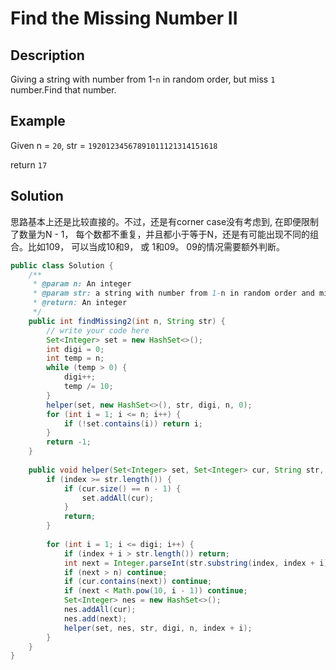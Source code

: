 # Find the Missing Number II

## Description

Giving a string with number from 1-`n` in random order, but miss `1` number.Find that number.

## Example

Given n = `20`, str = `19201234567891011121314151618`

return `17`

## Solution

思路基本上还是比较直接的。不过，还是有corner case没有考虑到, 在即便限制了数量为N - 1， 每个数都不重复，并且都小于等于N，还是有可能出现不同的组合。比如109， 可以当成10和9， 或 1和09。 09的情况需要额外判断。

```java
public class Solution {
    /**
     * @param n: An integer
     * @param str: a string with number from 1-n in random order and miss one number
     * @return: An integer
     */
    public int findMissing2(int n, String str) {
        // write your code here
        Set<Integer> set = new HashSet<>();
        int digi = 0;
        int temp = n;
        while (temp > 0) {
            digi++;
            temp /= 10;
        }
        helper(set, new HashSet<>(), str, digi, n, 0);
        for (int i = 1; i <= n; i++) {
            if (!set.contains(i)) return i;
        }
        return -1;
    }
    
    public void helper(Set<Integer> set, Set<Integer> cur, String str, int digi, int n, int index) {
        if (index >= str.length()) {
            if (cur.size() == n - 1) {
                set.addAll(cur);
            }
            return;
        }
        
        for (int i = 1; i <= digi; i++) {
            if (index + i > str.length()) return;
            int next = Integer.parseInt(str.substring(index, index + i));
            if (next > n) continue;
            if (cur.contains(next)) continue;
            if (next < Math.pow(10, i - 1)) continue;
            Set<Integer> nes = new HashSet<>();
            nes.addAll(cur);
            nes.add(next);
            helper(set, nes, str, digi, n, index + i);
        }
    }
}
```



